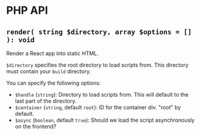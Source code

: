 # PHP API

## `render( string $directory, array $options = [] ): void`

Render a React app into static HTML.

`$directory` specifies the root directory to load scripts from. This directory must contain your `build` directory.

You can specify the following options:

* `$handle` (`string`): Directory to load scripts from. This will default to the last part of the directory.
* `$container` (`string`, default `root`): ID for the container div. "root" by default.
* `$async` (`boolean`, default `true`): Should we load the script asynchronously on the frontend?

